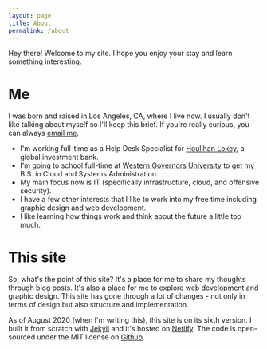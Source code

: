 ```yaml
---
layout: page
title: About
permalink: /about
---
```

Hey there! Welcome to my site. I hope you enjoy your stay and learn something interesting.

# Me
I was born and raised in Los Angeles, CA, where I live now. I usually don't like talking about myself so I'll keep this brief. If you're really curious, you can always [email me](mailto:hello@victorbilgin.com).

- I'm working full-time as a Help Desk Specialist for [Houlihan Lokey](hl.com), a global investment bank.
- I'm going to school full-time at [Western Governors University](wgu.edu) to get my B.S. in Cloud and Systems Administration.
- My main focus now is IT (specifically infrastructure, cloud, and offensive security).
- I have a few other interests that I like to work into my free time including graphic design and web development.
- I like learning how things work and think about the future a little too much.

# This site
So, what's the point of this site? It's a place for me to share my thoughts through blog posts. It's also a place for me to explore web development and graphic design. This site has gone through a lot of changes - not only in terms of design but also structure and implementation.

As of August 2020 (when I'm writing this), this site is on its sixth version. I built it from scratch with [Jekyll](jekyllrb.com) and it's hosted on [Netlify](netlify.com). The code is open-sourced under the MIT license on [Github](https://github.com/vbilgin/vb-v6).